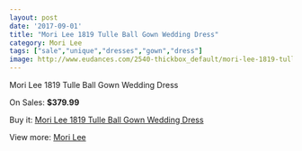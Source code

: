 ```yaml
---
layout: post
date: '2017-09-01'
title: "Mori Lee 1819 Tulle Ball Gown Wedding Dress"
category: Mori Lee
tags: ["sale","unique","dresses","gown","dress"]
image: http://www.eudances.com/2540-thickbox_default/mori-lee-1819-tulle-ball-gown-wedding-dress.jpg
---
```

Mori Lee 1819 Tulle Ball Gown Wedding Dress

On Sales: **$379.99**
<a href="https://www.eudances.com/en/mori-lee/846-mori-lee-1819-tulle-ball-gown-wedding-dress.html"><amp-img layout="responsive" width="600" height="600" src="//www.eudances.com/2540-thickbox_default/mori-lee-1819-tulle-ball-gown-wedding-dress.jpg" alt="Mori Lee 1819 Tulle Ball Gown Wedding Dress 0" /></a>
<a href="https://www.eudances.com/en/mori-lee/846-mori-lee-1819-tulle-ball-gown-wedding-dress.html"><amp-img layout="responsive" width="600" height="600" src="//www.eudances.com/2542-thickbox_default/mori-lee-1819-tulle-ball-gown-wedding-dress.jpg" alt="Mori Lee 1819 Tulle Ball Gown Wedding Dress 1" /></a>
<a href="https://www.eudances.com/en/mori-lee/846-mori-lee-1819-tulle-ball-gown-wedding-dress.html"><amp-img layout="responsive" width="600" height="600" src="//www.eudances.com/2541-thickbox_default/mori-lee-1819-tulle-ball-gown-wedding-dress.jpg" alt="Mori Lee 1819 Tulle Ball Gown Wedding Dress 2" /></a>

Buy it: [Mori Lee 1819 Tulle Ball Gown Wedding Dress](https://www.eudances.com/en/mori-lee/846-mori-lee-1819-tulle-ball-gown-wedding-dress.html "Mori Lee 1819 Tulle Ball Gown Wedding Dress")

View more: [Mori Lee](https://www.eudances.com/en/9-mori-lee "Mori Lee")
